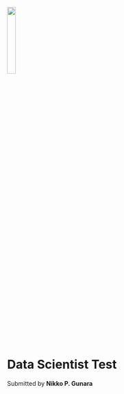 <img src="https://user-images.githubusercontent.com/70200533/155658452-71a98efc-1469-4249-8638-337bc5dee274.png" width=20% height=20%>

# Data Scientist Test
Submitted by **Nikko P. Gunara**
